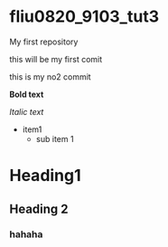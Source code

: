 # fliu0820_9103_tut3
My first repository

this will be my first comit

this is my no2 commit


**Bold text**

*Italic text*

- item1 
    - sub item 1

# Heading1
## Heading 2
### hahaha